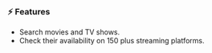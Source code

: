 
### ⚡️ Features

- Search movies and TV shows.
- Check their availability on 150 plus streaming platforms.

